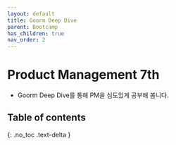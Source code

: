 ```yaml
---
layout: default
title: Goorm Deep Dive
parent: Bootcamp
has_children: true
nav_order: 2
---
```


# Product Management 7th
* Goorm Deep Dive를 통해 PM을 심도있게 공부해 봅니다.

## Table of contents
{: .no_toc .text-delta }

